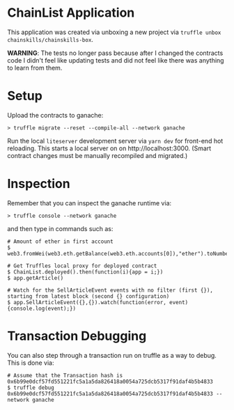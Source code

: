 # ChainList Application

This application was created via unboxing a new project via `truffle unbox chainskills/chainskills-box`.

**WARNING**: The tests no longer pass because after I changed the contracts code I didn't feel like updating
tests and did not feel like there was anything to learn from them. 

# Setup

Upload the contracts to ganache:

    > truffle migrate --reset --compile-all --network ganache

Run the local `liteserver` development server via `yarn dev` for front-end hot reloading. This starts a local
server on on http://localhost:3000. (Smart contract changes must be manually recompiled and migrated.)

# Inspection

Remember that you can inspect the ganache runtime via:

    > truffle console --network ganache

and then type in commands such as:

    # Amount of ether in first account
    $ web3.fromWei(web3.eth.getBalance(web3.eth.accounts[0]),"ether").toNumber()
    
    # Get Truffles local proxy for deployed contract
    $ ChainList.deployed().then(function(i){app = i;})
    $ app.getArticle()
    
    # Watch for the SellArticleEvent events with no filter (first {}), starting from latest block (second {} configuration)
    $ app.SellArticleEvent({},{}).watch(function(error, event){console.log(event);})

# Transaction Debugging

You can also step through a transaction run on truffle as a way to debug. This is done via:

    # Assume that the Transaction hash is 0x6b99e0dcf57fd551221fc5a1a5da826418a0054a725dcb5317f91daf4b5b4833
    $ truffle debug 0x6b99e0dcf57fd551221fc5a1a5da826418a0054a725dcb5317f91daf4b5b4833 --network ganache
